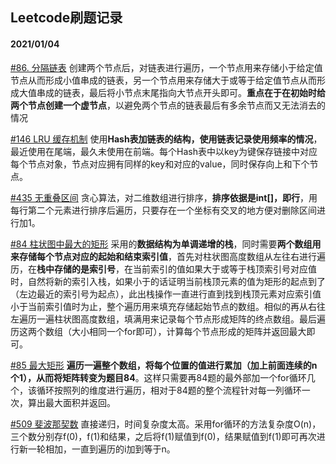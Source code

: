 ## Leetcode刷题记录

#### 2021/01/04
[#86. 分隔链表](https://leetcode-cn.com/problems/partition-list/)
创建两个节点后，对链表进行遍历，一个节点用来存储小于给定值节点从而形成小值串成的链表，另一个节点用来存储大于或等于给定值节点从而形成大值串成的链表，最后将小节点末尾指向大节点开头即可。**重点在于在初始时给两个节点创建一个虚节点**，以避免两个节点的链表最后有多余节点而又无法消去的情况

[#146 LRU 缓存机制](https://leetcode-cn.com/problems/lru-cache/)
使用**Hash表加链表的结构，使用链表记录使用频率的情况**，最近使用在尾端，最久未使用在前端。每个Hash表中以key为键保存链接中对应每个节点对象，节点对应拥有同样的key和对应的value，同时保存向上和下个节点。

[ #435 无重叠区间](https://leetcode-cn.com/problems/non-overlapping-intervals/)
贪心算法，对二维数组进行排序，**排序依据是int[]，即行**，用每行第二个元素进行排序后遍历，只要存在一个坐标有交叉的地方便对删除区间进行加1。

[#84 柱状图中最大的矩形](https://leetcode-cn.com/problems/largest-rectangle-in-histogram/)
采用的**数据结构为单调递增的栈**，同时需要**两个数组用来存储每个节点对应的起始和结束索引值**，首先对柱状图高度数组从左往右进行遍历，在**栈中存储的是索引号**，在当前索引的值如果大于或等于栈顶索引号对应值时，自然将新的索引入栈，如果小于的话证明当前栈顶元素的值为矩形的起点到了（左边最近的索引号为起点），此出栈操作一直进行直到找到栈顶元素对应索引值小于当前索引值时为止，整个遍历用来填充存储起始节点的数组。相似的再从右往左遍历一遍柱状图高度数组，填满用来记录每个节点形成矩阵的终点数组。最后遍历这两个数组（大小相同一个for即可），计算每个节点形成的矩阵并返回最大即可。

[#85 最大矩形](https://leetcode-cn.com/problems/maximal-rectangle/)
**遍历一遍整个数组，将每个位置的值进行累加（加上前面连续的n个1），从而将矩阵转变为题目84**。这样只需要再84题的最外部加一个for循环几个，该循环按照列的维度进行遍历，相对于84题的整个流程针对每一列循环一次，算出最大面积并返回。

[#509 斐波那契数](https://leetcode-cn.com/problems/fibonacci-number/submissions/)
直接递归，时间复杂度太高。采用for循环的方法复杂度O(n)，三个数分别存f(0)，f(1)和结果，之后将f(1)赋值到f(0)，结果赋值到f(1)即可再次进行新一轮相加，一直到遍历的i加到等于n。



